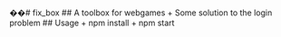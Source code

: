 ��#   f i x _ b o x  
  
 # #   A   t o o l b o x   f o r   w e b g a m e s  
 +   S o m e   s o l u t i o n   t o   t h e   l o g i n   p r o b l e m  
  
 # #   U s a g e  
 +   n p m   i n s t a l l  
 +   n p m   s t a r t  
